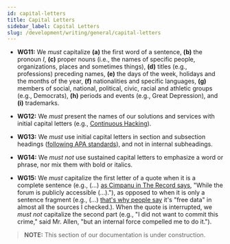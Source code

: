 ```yaml
---
id: capital-letters
title: Capital Letters
sidebar_label: Capital Letters
slug: /development/writing/general/capital-letters
---
```


* **WG11:** We *must* capitalize **(a)** the first word of a sentence,
  **(b)** the pronoun *I*, **(c)** proper nouns
  (i.e., the names of specific people, organizations,
  places and sometimes things),
  **(d)** titles (e.g., professions) preceding names,
  **(e)** the days of the week, holidays and the months of the year,
  **(f)** nationalities and specific languages,
  **(g)** members of social, national, political,
  civic, racial and athletic groups (e.g., Democrats),
  **(h)** periods and events (e.g., Great Depression),
  and **(i)** trademarks.

* **WG12:** We *must* present the names of our solutions and services
  with initial capital letters (e.g., [Continuous Hacking](https://fluidattacks.com/services/continuous-hacking/)).

* **WG13:** We *must* use initial capital letters in section and subsection headings
  ([following APA standards](https://capitalizemytitle.com/style/APA/)),
  and not in internal subheadings.

* **WG14:** We *must not* use sustained capital letters to emphasize a word or phrase,
  nor mix them with bold or italics.

* **WG15:** We *must* capitalize the first letter of a quote
  when it is a complete sentence
  (e.g., (...) [as Cimpanu in The Record says](https://fluidattacks.com/blog/facebook-data-leak/),
  "While the forum is publicly accessible (...)."),
  as opposed to when it is only a sentence fragment
  (e.g., (...) [that's why people say](https://fluidattacks.com/blog/facebook-data-leak/)
  it's "free data" in almost all the sources I checked.).
  When the quote is interrupted,
  we *must not* capitalize the second part
  (e.g., "I did not want to commit this crime," said Mr. Allen,
  "but an internal force compelled me to do it.").

> **NOTE:**
> This section of our documentation is under construction.

